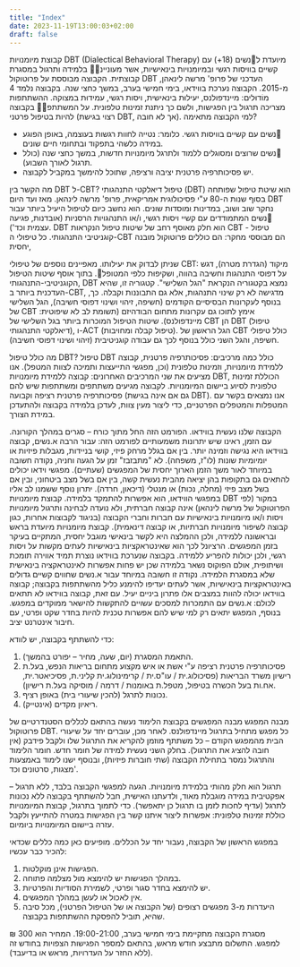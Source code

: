 ```yaml
---
title: "Index"
date: 2023-11-19T13:00:03+02:00
draft: false
---
```



קבוצת מיומנויות DBT (Dialectical Behavioral Therapy) מיועדת ל׭נשים (18+) עם קשיים בוויסות רגשי ובמיומנויות בינאישיות, אשר מעוניינ׊׉ בלמידה ותרגול במסגרת קבוצתית. הקבוצה מבוססת על פרוטוקול DBT העדכני של פרופ' מרשה לינאהן, מ-2015. 
הקבוצה נערכת בווידאו, בימי חמישי בערב, במשך כחצי שנה. בקבוצה נלמד 4 מוֹדוּלים: מיינדפולנס, יעילוּת בינאישית, ויסות רגשי, עמידוּת במצוקה. ההשתתפות מצריכה תרגול בין הפגישות, ולשם כך ניתנת זמינוּת טלפונית. על המשתתפ׊׉ בקבוצה להיות בטיפול פרטני (רצוי בגישת DBT, אך לא חובה). 
למי הקבוצה מתאימה? 
- ׭נשים עם קשיים בוויסות רגשי. כלומר: נטייה לחוות רגשות בעוצמה, באופן הפוגע במידה כלשהי בתפקוד ובתחומי חיים שונים. 
- ׭נשים שרוצים ומסוגלים ללמוד ולתרגל מיומנויות חדשות, במשך כחצי שנה (כולל תרגול לאורך השבוע). 
- יש פסיכותרפיה פרטנית יציבה ורציפה, שתוכל להימשך במקביל לקבוצה. 

מה הקשר בין DBT ל-CBT? 
טיפול דיאלקטי התנהגותי (DBT) הוא שיטת טיפול שפותחה בסוף שנות ה-80 ע"י פסיכולוגית אמריקאית, פרופ' מרשה לינהאן. מאז ועד היום DBT נחקר שוב ושוב, במדינות ומוסדות שונים. הוא נחשב כיום לטיפול היעיל ביותר עבור ׭נשים המתמודדים עם קשיי ויסות רגשי, ו/או התנהגויות הרסניות (אובדנות, פגיעה עצמית וכד'). 
DBT הוא חלק מאוסף רחב של שיטות טיפול הנקראות CBT - טיפול קוגניטיבי התנהגותי. כל טיפולי ה-CBT הם מבוססי מחקר: הם כוללים פרוטוקול מובנה יחסית, 

שניתן לבדוק את יעילותו. מאפיינים נוספים של טיפולי CBT: מיקוד (הגדרת מטרה), דגש על דפוסי התנהגות וחשיבה בהווה, ושקיפוּת כלפי המטופל׍. 
בתוך אוסף שיטות הטיפול הקוגניטיבי-התנהגותי, DBT נמצא בקטגוריה הנקראת "הגל השלישי". קטגוריה זו, שהיא העדכנית ביותר ב-CBT, מדגישה לא רק שינוי התנהגות, אלא גם התבוננות וקבלה. כך, בנוסף לעקרונות הבסיסיים הקודמים (חשיפה, זיהוי ושינוי דפוסי חשיבה), הגל השלישי של CBT אימץ לתוכו גם עקרונות מתחום הבודהיזם (תשומת לב לא שיפוטית: מיינדפולנס). שיטות הטיפול המוכרות ביותר בגל השלישי של CBT הן DBT (טיפול דיאלקטי התנהגותי), ו-ACT (טיפול קבלה ומחויבות). הגל הראשון של CBT כולל טיפולי חשיפה, והגל השני כולל בנוסף לכך גם עבודה קוגניטיבית (זיהוי ושינוי דפוסי חשיבה).   

מה כולל טיפול DBT? 
טיפול DBT כולל כמה מרכיבים: פסיכותרפיה פרטנית, קבוצה ללמידת מיומנויות, וזמינוּת טלפונית (וכן, מפגשי התייעצות ותמיכה לצוות המטפל). 
אנו מציעים את שני המרכיבים האחרונים: קבוצה ללמידת מיומנויות DBT, הכוללת זמינוּת טלפונית לסיוע ביישום המיומנויות. לקבוצה מגיעים משתתפים ומשתתפות שיש להם פסיכותרפיה פרטנית רציפה וקבועה (גם אם אינה בגישת DBT). אנו נמצאים בקשר עם המטפלות והמטפלים הפרטניים, כדי ליצור מעין צוות, לעדכן בלמידה בקבוצה ולהתעדכן במידת הצורך. 

הקבוצה שלנו נעשית בווידאו. הפורמט הזה החל מתוך כורח – סגרים במהלך הקורונה. עם הזמן, ראינו שיש יתרונות משמעותיים לפורמט הזה: עבור הרבה א.נשים, קבוצה בווידאו היא נגישה וזמינה יותר. בין אם בגלל מרחק פיזי, קושי בניידות, מגבלות פיזיות או יומיומיות שונות (לו"ז, משפחה). לא "מתבזבז" זמן על הגעה וחניה, נקודה חשובה במיוחד לאור משך הזמן הארוך יחסית של המפגשים (שעתיים). מפגשי וידאו יכולים להתאים גם בתקופות בהן יציאה מהבית נעשית קשה, בין אם בשל מצב ביטחוני, ובין אם בשל מצב פיזי (מחלה, נכות) או מנטלי (דיכאון, חרדה). יתרון נוסף ששמנו לב אליו במפגשי הווידאו, הוא אפשרות להתמקד בלמידה. קבוצת מיומנויות DBT במקור (לפי הפרוטוקול של מרשה לינהאן) אינה קבוצה חברתית, ולא נועדה לבחינה ותרגול מיומנויות ויסות ו/או מיומנויות בינאישיות עם חברות וחברי הקבוצה (בניגוד לקבוצות אחרות, כגון קבוצה לשיפור מיומנויות חברתיות, או קבוצה דינאמית). קבוצת מיומנויות מיועדת בראש ובראשונה ללמידה, ולכן ההמלצה היא לקשר בינאישי מוגבל יחסית, המתקיים בעיקר בזמן המפגשים. הרציונל לכך הוא שאינטראקציות בינאישיות לעתים מקשות על ויסות רגשי, ולכן יכולות להפריע ללמידה. בקבוצה שנערכת בווידאו נוצרת תמיד אווירה תומכת ושיתופית, אולם הפוקוס נשאר בלמידה שכן יש פחות אפשרות לאינטראקציה בינאישית שלא במסגרת הלמידה. נקודה זו חשובה במיוחד עבור א.נשים שחווים קשיים גדולים באינטראקציות בינאישיות, אשר לעתים יעדיפו להימנע כליל מהשתתפות בקבוצה; קבוצה בווידאו יכולה להוות במצבים אלו פתרון ביניים יעיל. עם זאת, קבוצה בווידאו לא תתאים לכולם: א.נשים עם התמכרות למסכים עשויים להתקשות להישאר ממוקדים במפגש. בנוסף, המפגש יתאים רק למי שיש להם אפשרות טכנית להיות בחדר שקט ופרטי, עם חיבור אינטרנט יציב.  

כדי להשתתף בקבוצה, יש לוודא: 
1. התאמת המסגרת (יום, שעה, מחיר – יפורט בהמשך). 
2. פסיכותרפיה פרטנית רציפה ע"י אשת או איש מקצוע מתחום בריאות הנפש, בעל.ת רישיון משרד הבריאות (פסיכולוג.ית / עו"ס.ית / קרימינולוג.ית קליני.ת, פסיכיאטר.ית, אח.ות בעל הכשרה בטיפול, מטפל.ת באומנות / דרמה / מוסיקה בעל.ת רישיון).
3. נכונות לתרגל (להכין שיעורי בית) באופן רציף. 
4. ריאיון מקדים (אינטייק). 

מבנה המפגש
מבנה המפגשים בקבוצת הלימוד נעשה בהתאם לכללים הסטנדרטיים של פרוטוקול DBT. כל מפגש מתחיל בתרגול מיינדפולנס. לאחר מכן, עוברים יחד על שיעורי הבית מהמפגש הקודם – כל משתתף מוזמן להקריא את התרגול שלו ולקבל פידבק (אין חובה להציג את התרגול). בחלק השני נעשית למידה של חומר חדש. חומר הלימוד והתרגול נמסר בתחילת הקבוצה (שתי חוברות פיזיות), ובנוסף ישנו לימוד באמצעות מצגות, סרטונים וכד'. 

תרגול הוא חלק מהותי בלמידת מיומנויות. הגעה למפגשי הקבוצה בלבד, ללא תרגול – אפקטיבית במידה מוגבלת מאוד, ולדעתנו האישית, חבל להשתתף בקבוצה ללא נכונות לתרגל (עדיף לחכות לזמן בו תרגול כן יתאפשר). כדי לתמוך בתרגול, קבוצת המיומנויות כוללת זמינוּת טלפונית: אפשרות ליצור איתנו קשר בין הפגישות במטרה להתייעץ ולקבל עזרה ביישום המיומנויות ביומיום. 

במפגש הראשון של הקבוצה, נעבור יחד על הכללים. מופיעים כאן כמה כללים שכדאי להכיר כבר עכשיו: 
1. הפגישות אינן מוקלטות. 
2. במהלך הפגישות יש להימצא מול מצלמה פתוחה. 
3. יש להימצא בחדר סגור ופרטי, לשמירת הסודיות והפרטיות. 
4. אין לאכול או לעשן במהלך המפגשים. 
5. היעדרות מ-3 מפגשים רצופים (של הקבוצה או של הטיפול הפרטני), מכל סיבה שהיא, תוביל להפסקת ההשתתפות בקבוצה. 

מסגרת
הקבוצה מתקיימת בימי חמישי בערב, 19:00-21:00. 
המחיר הוא 300 ₪ למפגש. 
התשלום מתבצע חודש מראש, בהתאם למספר הפגישות הצפויות בחודש זה (ללא החזר על העדרויות, מראש או בדיעבד).  
